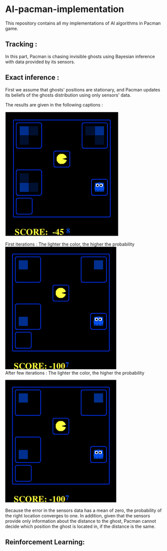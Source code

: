 # AI-pacman-implementation
This repository contains all my implementations of AI algorithms in Pacman game. 

## Tracking :
In this part, Pacman is chasing invisible ghosts using Bayesian inference with data provided by its sensors. 
## Exact inference :
First we assume that ghosts' positions are stationary, and Pacman updates its beliefs of the ghosts distribution using only sensors' data.

The results are given in the following captions : 


<p>  
  <img src="/img/tracking/1.png" title="First iterations : The lighter the color, the higher the probability">
  <figcaption>First iterations : The lighter the color, the higher the probability</figcaption>
  <img src="/img/tracking/2.png" title="After few iterations : The lighter the color, the higher the probability">
  <figcaption>After few iterations : The lighter the color, the higher the probability</figcaption>
</p>

![Later iterations](/img/tracking/2.png?raw=true "After few iterations : The lighter the color, the higher the probability")

Because the error in the sensors data has a mean of zero, the probability of the right location converges to one.
In addition, given that the sensors provide only information about the distance to the ghost, Pacman cannot decide which position the ghost is located in, if the distance is the same.




## Reinforcement Learning: 

